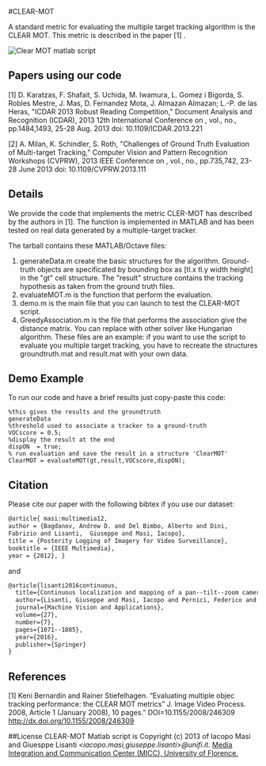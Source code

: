 #CLEAR-MOT

A standard metric for evaluating the multiple target tracking algorithm is the CLEAR MOT.  This metric is described in the paper [1] .

![Clear MOT matlab script](http://www.micc.unifi.it/masi/wp-content/uploads/2012/05/Schermata-05-2456054-alle-17.53.02.png)

## Papers using our code

[1] D. Karatzas, F. Shafait, S. Uchida, M. Iwamura, L. Gomez i Bigorda, S. Robles Mestre, J. Mas, D. Fernandez Mota, J. Almazan Almazan; L.-P. de las Heras, "ICDAR 2013 Robust Reading Competition," Document Analysis and Recognition (ICDAR), 2013 12th International Conference on , vol., no., pp.1484,1493, 25-28 Aug. 2013 doi: 10.1109/ICDAR.2013.221

[2] A. Milan, K. Schindler, S. Roth, "Challenges of Ground Truth Evaluation of Multi-target Tracking," Computer Vision and Pattern Recognition Workshops (CVPRW), 2013 IEEE Conference on , vol., no., pp.735,742, 23-28 June 2013 doi: 10.1109/CVPRW.2013.111

## Details

We provide the code that implements the metric CLER-MOT has described by the authors in [1]. The function is implemented in MATLAB and has been tested
on real data generated by a multiple-target tracker.

The tarball contains these MATLAB/Octave files:

1. generateData.m create the basic structures for the algorithm. Ground-truth objects are specificated by bounding box as [tl.x tl.y width height] in the "gt" cell structure. The "result" structure contains the tracking hypothesis as taken from the ground truth files. 
1. evaluateMOT.m is the function that perform the evaluation.
1. demo.m is the main file that you can launch to test the CLEAR-MOT script.
1. GreedyAssociation.m is the file that performs the association give the distance matrix. You can replace with other solver like Hungarian algorithm. These files are an example: if you want to use the script to evaluate you multiple target tracking, you have to recreate the structures groundtruth.mat and result.mat with your own data.


## Demo Example
To run our code and have a brief results just copy-paste this code:
	
	%this gives the results and the groundtruth
	generateData
	%threshold used to associate a tracker to a ground-truth
	VOCscore = 0.5;
	%display the result at the end
	dispON  = true;
	% run evaluation and save the result in a structure 'ClearMOT'
	ClearMOT = evaluateMOT(gt,result,VOCscore,dispON);


## Citation

Please cite our paper with the following bibtex if you use our dataset:

``` latex
@article{ masi:multimedia12,
author = {Bagdanov, Andrew D. and Del Bimbo, Alberto and Dini, 
Fabrizio and Lisanti,  Giuseppe and Masi, Iacopo},
title = {Posterity Logging of Imagery for Video Surveillance},
booktitle = {IEEE Multimedia},
year = {2012}, }
```

and

```latex
@article{lisanti2016continuous,
  title={Continuous localization and mapping of a pan--tilt--zoom camera for wide area tracking},
  author={Lisanti, Giuseppe and Masi, Iacopo and Pernici, Federico and Del Bimbo, Alberto},
  journal={Machine Vision and Applications},
  volume={27},
  number={7},
  pages={1071--1085},
  year={2016},
  publisher={Springer}
}
```

## References

[1] Keni Bernardin and Rainer Stiefelhagen. “Evaluating multiple
objec tracking performance: the CLEAR MOT metrics” J. Image Video
Process. 2008, Article 1 (January 2008), 10 pages.” DOI=10.1155/2008/246309
http://dx.doi.org/10.1155/2008/246309

##License
CLEAR-MOT Matlab script is Copyright (c) 2013 of Iacopo Masi and Giuesppe Lisanti *\<iacopo.masi,giuseppe.lisanti\>@unifi.it*.
[Media Integration and Communication Center (MICC), University of Florence. ](http://www.micc.unifi.it/vim)

